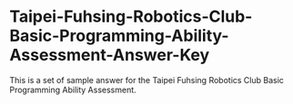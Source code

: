 # Taipei-Fuhsing-Robotics-Club-Basic-Programming-Ability-Assessment-Answer-Key
This is a set of sample answer for the Taipei Fuhsing Robotics Club Basic Programming Ability Assessment.

